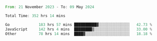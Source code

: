 <!--START_SECTION:waka-->

```rust
From: 21 November 2023 - To: 09 May 2024

Total Time: 352 hrs 14 mins

Go             183 hrs 57 mins ██████████▓░░░░░░░░░░░░░░   42.73 %
JavaScript     142 hrs 4 mins  ████████▒░░░░░░░░░░░░░░░░   33.00 %
Other          78 hrs 14 mins  ████▓░░░░░░░░░░░░░░░░░░░░   18.18 %
```

<!--END_SECTION:waka-->
